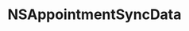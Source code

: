 ﻿---
uid: crmscript_ref_NSAppointmentSyncData
title: NSAppointmentSyncData
intellisense: Void.NSAppointmentSyncData
keywords: NSAppointmentSyncData
so.topic: reference
---
